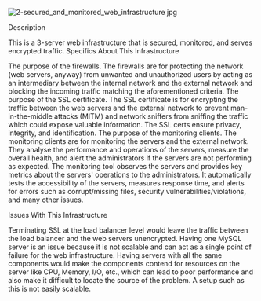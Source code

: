 ![2-secured_and_monitored_web_infrastructure jpg](https://user-images.githubusercontent.com/102077396/207326934-d3cd45d5-77b6-4cfe-b684-a7f47c406f76.png)


Description

This is a 3-server web infrastructure that is secured, monitored, and serves encrypted traffic. Specifics About This Infrastructure

The purpose of the firewalls.
The firewalls are for protecting the network (web servers, anyway) from unwanted and unauthorized users by acting as an intermediary between the internal network and the external network and blocking the incoming traffic matching the aforementioned criteria.
The purpose of the SSL certificate.
The SSL certificate is for encrypting the traffic between the web servers and the external network to prevent man-in-the-middle attacks (MITM) and network sniffers from sniffing the traffic which could expose valuable information. The SSL certs ensure privacy, integrity, and identification.
The purpose of the monitoring clients.
The monitoring clients are for monitoring the servers and the external network. They analyse the performance and operations of the servers, measure the overall health, and alert the administrators if the servers are not performing as expected. The monitoring tool observes the servers and provides key metrics about the servers' operations to the administrators. It automatically tests the accessibility of the servers, measures response time, and alerts for errors such as corrupt/missing files, security vulnerabilities/violations, and many other issues.

Issues With This Infrastructure

Terminating SSL at the load balancer level would leave the traffic between the load balancer and the web servers unencrypted.
Having one MySQL server is an issue because it is not scalable and can act as a single point of failure for the web infrastructure.
Having servers with all the same components would make the components contend for resources on the server like CPU, Memory, I/O, etc., which can lead to poor performance and also make it difficult to locate the source of the problem. A setup such as this is not easily scalable.
